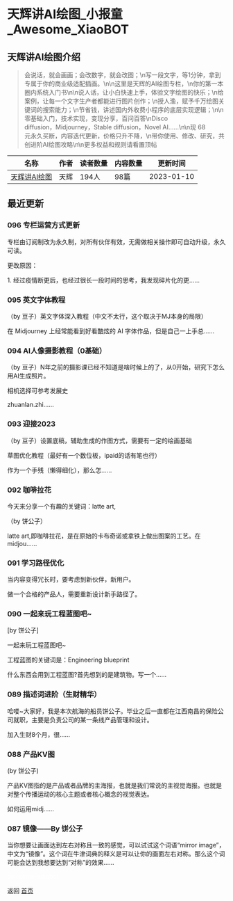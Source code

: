 # 天辉讲AI绘图_小报童_Awesome_XiaoBOT

## 天辉讲AI绘图介绍
> 会说话，就会画画；会改数字，就会改图；\n写一段文字，等1分钟，拿到专属于你的商业级适配插画。\n\n这里是天辉的AI绘图专栏，\n你的第一本圈内系统入门书\n\n说人话，让小白快速上手，体验文字绘图的快乐；\n给案例，让每一个文字生产者都能进行图片创作；\n授人渔，赋予千万绘图关键词的搜索能力；\n节省钱，讲述国内外收费小程序的底层实现逻辑；\n\n零基础入门，技术实现，变现分享，百问百答\nDisco  
diffusion，Midjourney，Stable diffusion，Novel AI……\n\n现 68  
元永久买断，内容迭代更新，价格只升不降，\n带你使用、修改、研究，共创进阶AI绘图攻略\n\n更多权益和规则请看置顶帖  
  


|名称|作者|读者数量|内容数量|更新时间|
|---|---|---|---|---|
|[天辉讲AI绘图](https://xiaobot.net/p/thsayai?refer=0b133df9-27dc-423b-8101-639049001c13)|天辉|194人|98篇|2023-01-10|

## 最近更新
### 096 专栏运营方式更新

专栏由订阅制改为永久制，对所有伙伴有效，无需做相关操作即可自动升级，永久可读。

更改原因：

1\. 经过疫情断更后，也经过很长一段时间的思考，我发现碎片化的更......

### 095 英文字体教程

（by 豆子）英文字体深入教程（中文不太行，这个取决于MJ本身的局限）

在 Midjourney 上经常能看到好看酷炫的 AI 字体作品，但是自己一上手总......

### 094 AI人像摄影教程（0基础）

（by 豆子）N年之前的摄影课已经不知道是啥时候上的了，从0开始，研究下怎么用AI生成照片。

相机选择可参考发展史

zhuanlan.zhi......

### 093 迎接2023

（by 豆子）设置底稿，辅助生成的作图方式，需要有一定的绘画基础

草图优化教程（最好有一个数位板，ipaid的话有笔也行）

作为一个手残（懒得细化），那么怎......

### 092 咖啡拉花

今天来分享一个有趣的关键词：latte art,

（by 饼公子）

latte art,即咖啡拉花，是在原始的卡布奇诺或拿铁上做出图案的工艺。在midjou......

### 091 学习路径优化

当内容变得冗长时，要考虑到新伙伴，新用户。

做一个合格的产品人，需要重新设计新手路径了。

### 090 一起来玩工程蓝图吧~

[by 饼公子]

一起来玩工程蓝图吧~

工程蓝图的关键词是：Engineering blueprint

什么东西会用到工程蓝图?首先想到的是建筑物。写一个......

### 089 描述词进阶（生财精华）

哈喽~大家好，我是本次航海的船员饼公子。毕业之后一直都在江西南昌的保险公司就职，主要是负责公司的某一条线产品管理和设计。

加入生财8个月，很......

### 088 产品KV图

(by 饼公子)

产品KV图指的是产品或者品牌的主海报，也就是我们常说的主视觉海报。也就是对整个传播运动的核心主题或者核心概念的视觉表达。

如何运用midj......

### 087 镜像——By 饼公子

当你想要让画面达到左右对称且一致的感觉，可以试试这个词语“mirror
image”，中文为“镜像”。这个词在牛津词典的释义是可以让你的画面左右对称。那么这个词可能会达到我想要达到“对称”的效果......


<a href="https://github.com/Reno9527/awesome-xiaobot" style="color: white; text-decoration: none;">awesome-xiaobot</a>

返回 [首页](../README.md)
